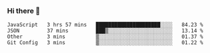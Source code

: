### Hi there 👋

<!--START_SECTION:waka-->
```text
JavaScript   3 hrs 57 mins   █████████████████████░░░░   84.23 % 
JSON         37 mins         ███▒░░░░░░░░░░░░░░░░░░░░░   13.14 % 
Other        3 mins          ▒░░░░░░░░░░░░░░░░░░░░░░░░   01.37 % 
Git Config   3 mins          ▒░░░░░░░░░░░░░░░░░░░░░░░░   01.22 % 
```
<!--END_SECTION:waka-->

<!--
**arlenxuzj/arlenxuzj** is a ✨ _special_ ✨ repository because its `README.md` (this file) appears on your GitHub profile.

Here are some ideas to get you started:

- 🔭 I’m currently working on ...
- 🌱 I’m currently learning ...
- 👯 I’m looking to collaborate on ...
- 🤔 I’m looking for help with ...
- 💬 Ask me about ...
- 📫 How to reach me: ...
- 😄 Pronouns: ...
- ⚡ Fun fact: ...
-->
